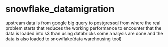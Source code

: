 # snowflake_datamigration
upstream data is from google big query to postgressql from where the real problem starts that reduces the working performance to encounter that the data is loaded into s3 than using databricks some analysis are done and the data is also loaded to snowflake(data warehousing tool)
